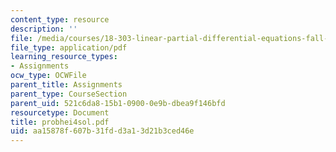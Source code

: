 ```yaml
---
content_type: resource
description: ''
file: /media/courses/18-303-linear-partial-differential-equations-fall-2006/aa15878f607b31fdd3a13d21b3ced46e_probhei4sol.pdf
file_type: application/pdf
learning_resource_types:
- Assignments
ocw_type: OCWFile
parent_title: Assignments
parent_type: CourseSection
parent_uid: 521c6da8-15b1-0900-0e9b-dbea9f146bfd
resourcetype: Document
title: probhei4sol.pdf
uid: aa15878f-607b-31fd-d3a1-3d21b3ced46e
---
```


